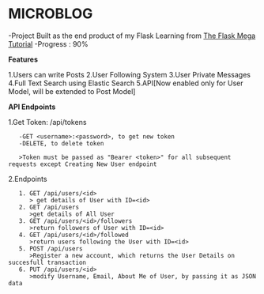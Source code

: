 # MICROBLOG
-Project Built as the end product of my Flask Learning from [The Flask Mega Tutorial](https://blog.miguelgrinberg.com/post/the-flask-mega-tutorial-part-i-hello-world)
-Progress : 90%

**Features**

1.Users can write Posts
2.User Following System
3.User Private Messages
4.Full Text Search using Elastic Search
5.API[Now enabled only for User Model, will be extended to Post Model]

**API Endpoints**

  1.Get Token: /api/tokens

       -GET <username>:<password>, to get new token
       -DELETE, to delete token 

       >Token must be passed as "Bearer <token>" for all subsequent requests except Creating New User endpoint

  2.Endpoints
   
       1. GET /api/users/<id>
          > get details of User with ID=<id>
       2. GET /api/users
          >get details of All User
       3. GET /api/users/<id>/followers
          >return followers of User with ID=<id>
       4. GET /api/users/<id>/followed
          >return users following the User with ID=<id>
       5. POST /api/users
          >Register a new account, which returns the User Details on succesfull transaction
       6. PUT /api/users/<id>
          >modify Username, Email, About Me of User, by passing it as JSON data
